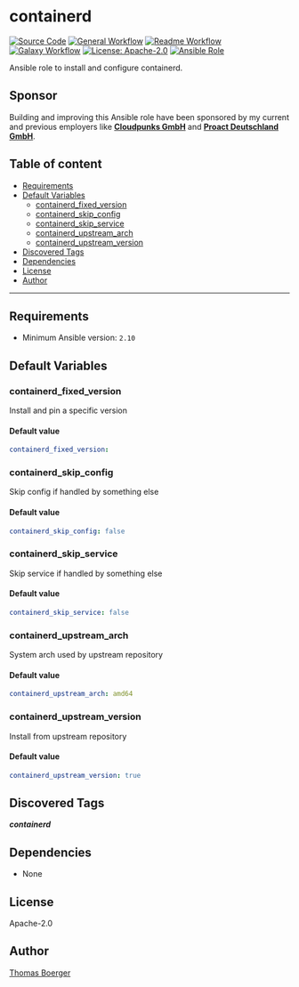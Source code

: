 # containerd

[![Source Code](https://img.shields.io/badge/github-source%20code-blue?logo=github&amp;logoColor=white)](https://github.com/rolehippie/containerd)
[![General Workflow](https://github.com/rolehippie/containerd/actions/workflows/general.yml/badge.svg)](https://github.com/rolehippie/containerd/actions/workflows/general.yml)
[![Readme Workflow](https://github.com/rolehippie/containerd/actions/workflows/readme.yml/badge.svg)](https://github.com/rolehippie/containerd/actions/workflows/readme.yml)
[![Galaxy Workflow](https://github.com/rolehippie/containerd/actions/workflows/galaxy.yml/badge.svg)](https://github.com/rolehippie/containerd/actions/workflows/galaxy.yml)
[![License: Apache-2.0](https://img.shields.io/github/license/rolehippie/containerd)](https://github.com/rolehippie/containerd/blob/master/LICENSE)
[![Ansible Role](https://img.shields.io/badge/role-rolehippie.containerd-blue)](https://galaxy.ansible.com/rolehippie/containerd)

Ansible role to install and configure containerd.

## Sponsor

Building and improving this Ansible role have been sponsored by my current and previous employers like **[Cloudpunks GmbH](https://cloudpunks.de)** and **[Proact Deutschland GmbH](https://www.proact.eu)**.

## Table of content

- [Requirements](#requirements)
- [Default Variables](#default-variables)
  - [containerd_fixed_version](#containerd_fixed_version)
  - [containerd_skip_config](#containerd_skip_config)
  - [containerd_skip_service](#containerd_skip_service)
  - [containerd_upstream_arch](#containerd_upstream_arch)
  - [containerd_upstream_version](#containerd_upstream_version)
- [Discovered Tags](#discovered-tags)
- [Dependencies](#dependencies)
- [License](#license)
- [Author](#author)

---

## Requirements

- Minimum Ansible version: `2.10`


## Default Variables

### containerd_fixed_version

Install and pin a specific version

#### Default value

```YAML
containerd_fixed_version:
```

### containerd_skip_config

Skip config if handled by something else

#### Default value

```YAML
containerd_skip_config: false
```

### containerd_skip_service

Skip service if handled by something else

#### Default value

```YAML
containerd_skip_service: false
```

### containerd_upstream_arch

System arch used by upstream repository

#### Default value

```YAML
containerd_upstream_arch: amd64
```

### containerd_upstream_version

Install from upstream repository

#### Default value

```YAML
containerd_upstream_version: true
```

## Discovered Tags

**_containerd_**


## Dependencies

- None

## License

Apache-2.0

## Author

[Thomas Boerger](https://github.com/tboerger)
